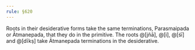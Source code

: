 ```yaml
---
rule: §620
---
```


Roots in their desiderative forms take the same terminations, Parasmaipada or Ātmanepada, that they do in the primitive. The roots @[jñā], @[i], @[śī] and @[dīkṣ] take Ātmanepada terminations in the desiderative.